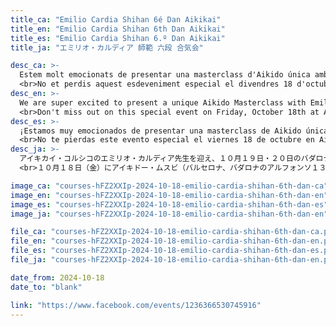 ```yaml
---
title_ca: "Emilio Cardia Shihan 6é Dan Aikikai"
title_en: "Emilio Cardia Shihan 6th Dan Aikikai"
title_es: "Emilio Cardia Shihan 6.º Dan Aikikai"
title_ja: "エミリオ・カルディア 師範 六段 合気会"

desc_ca: >-
  Estem molt emocionats de presentar una masterclass d'Aikido única amb Emilio Cardia Sensei d'Aikikai Corsico, prèvia al seminari de Badalona els dies 19 i 20 d'octubre.<br>
  <br>No et perdis aquest esdeveniment especial el divendres 18 d'octubre a Aikido Musubi (Av. d'Alfons XIII, 351 08918 Badalona, Barcelona).
desc_en: >-
  We are super excited to present a unique Aikido Masterclass with Emilio Cardia Sensei from Aikikai Corsico preceding the seminar in Badalona on October 19th and 20th.<br>
  <br>Don't miss out on this special event on Friday, October 18th at Aikido Musubi (Av. d'Alfons XIII, 351 08918 Badalona, Barcelona).
desc_es: >-
  ¡Estamos muy emocionados de presentar una masterclass de Aikido única con Emilio Cardia Sensei de Aikikai Corsico, previa al seminario en Badalona los días 19 y 20 de octubre!<br>
  <br>No te pierdas este evento especial el viernes 18 de octubre en Aikido Musubi (Av. d'Alfons XIII, 351 08918 Badalona, Barcelona).
desc_ja: >-
  アイキカイ・コルシコのエミリオ・カルディア先生を迎え、１０月１９日・２０日のバダロナでのセミナーに先立ち、特別合気道マスタークラスを開催することをお知らせします！<br>
  <br>１０月１８日（金）にアイキドー・ムスビ（バルセロナ、バダロナのアルフォンソ１３世通り３５１番地）でお会いしましょう。

image_ca: "courses-hFZ2XXIp-2024-10-18-emilio-cardia-shihan-6th-dan-ca"
image_en: "courses-hFZ2XXIp-2024-10-18-emilio-cardia-shihan-6th-dan-en"
image_es: "courses-hFZ2XXIp-2024-10-18-emilio-cardia-shihan-6th-dan-es"
image_ja: "courses-hFZ2XXIp-2024-10-18-emilio-cardia-shihan-6th-dan-en"

file_ca: "courses-hFZ2XXIp-2024-10-18-emilio-cardia-shihan-6th-dan-ca.pdf"
file_en: "courses-hFZ2XXIp-2024-10-18-emilio-cardia-shihan-6th-dan-en.pdf"
file_es: "courses-hFZ2XXIp-2024-10-18-emilio-cardia-shihan-6th-dan-es.pdf"
file_ja: "courses-hFZ2XXIp-2024-10-18-emilio-cardia-shihan-6th-dan-en.pdf"

date_from: 2024-10-18
date_to: "blank"

link: "https://www.facebook.com/events/1236366530745916"
---
```


